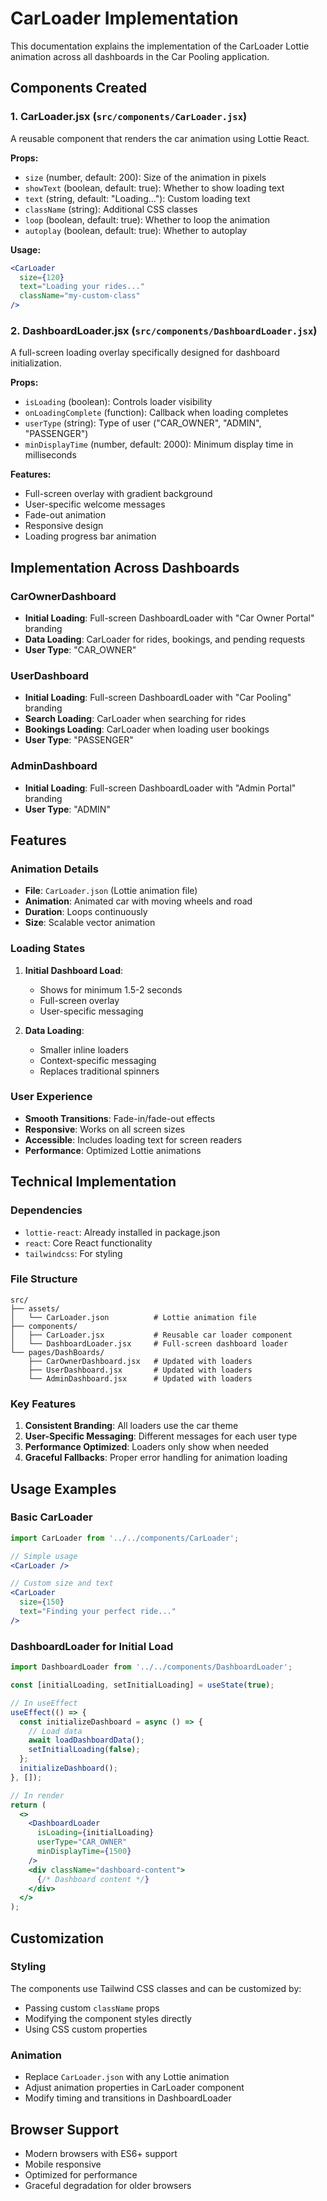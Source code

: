 # CarLoader Implementation

This documentation explains the implementation of the CarLoader Lottie animation across all dashboards in the Car Pooling application.

## Components Created

### 1. CarLoader.jsx (`src/components/CarLoader.jsx`)
A reusable component that renders the car animation using Lottie React.

**Props:**
- `size` (number, default: 200): Size of the animation in pixels
- `showText` (boolean, default: true): Whether to show loading text
- `text` (string, default: "Loading..."): Custom loading text
- `className` (string): Additional CSS classes
- `loop` (boolean, default: true): Whether to loop the animation
- `autoplay` (boolean, default: true): Whether to autoplay

**Usage:**
```jsx
<CarLoader 
  size={120}
  text="Loading your rides..."
  className="my-custom-class"
/>
```

### 2. DashboardLoader.jsx (`src/components/DashboardLoader.jsx`)
A full-screen loading overlay specifically designed for dashboard initialization.

**Props:**
- `isLoading` (boolean): Controls loader visibility
- `onLoadingComplete` (function): Callback when loading completes
- `userType` (string): Type of user ("CAR_OWNER", "ADMIN", "PASSENGER")
- `minDisplayTime` (number, default: 2000): Minimum display time in milliseconds

**Features:**
- Full-screen overlay with gradient background
- User-specific welcome messages
- Fade-out animation
- Responsive design
- Loading progress bar animation

## Implementation Across Dashboards

### CarOwnerDashboard
- **Initial Loading**: Full-screen DashboardLoader with "Car Owner Portal" branding
- **Data Loading**: CarLoader for rides, bookings, and pending requests
- **User Type**: "CAR_OWNER"

### UserDashboard  
- **Initial Loading**: Full-screen DashboardLoader with "Car Pooling" branding
- **Search Loading**: CarLoader when searching for rides
- **Bookings Loading**: CarLoader when loading user bookings
- **User Type**: "PASSENGER"

### AdminDashboard
- **Initial Loading**: Full-screen DashboardLoader with "Admin Portal" branding
- **User Type**: "ADMIN"

## Features

### Animation Details
- **File**: `CarLoader.json` (Lottie animation file)
- **Animation**: Animated car with moving wheels and road
- **Duration**: Loops continuously
- **Size**: Scalable vector animation

### Loading States
1. **Initial Dashboard Load**: 
   - Shows for minimum 1.5-2 seconds
   - Full-screen overlay
   - User-specific messaging

2. **Data Loading**:
   - Smaller inline loaders
   - Context-specific messaging
   - Replaces traditional spinners

### User Experience
- **Smooth Transitions**: Fade-in/fade-out effects
- **Responsive**: Works on all screen sizes
- **Accessible**: Includes loading text for screen readers
- **Performance**: Optimized Lottie animations

## Technical Implementation

### Dependencies
- `lottie-react`: Already installed in package.json
- `react`: Core React functionality
- `tailwindcss`: For styling

### File Structure
```
src/
├── assets/
│   └── CarLoader.json          # Lottie animation file
├── components/
│   ├── CarLoader.jsx           # Reusable car loader component
│   └── DashboardLoader.jsx     # Full-screen dashboard loader
└── pages/DashBoards/
    ├── CarOwnerDashboard.jsx   # Updated with loaders
    ├── UserDashboard.jsx       # Updated with loaders
    └── AdminDashboard.jsx      # Updated with loaders
```

### Key Features
1. **Consistent Branding**: All loaders use the car theme
2. **User-Specific Messaging**: Different messages for each user type
3. **Performance Optimized**: Loaders only show when needed
4. **Graceful Fallbacks**: Proper error handling for animation loading

## Usage Examples

### Basic CarLoader
```jsx
import CarLoader from '../../components/CarLoader';

// Simple usage
<CarLoader />

// Custom size and text
<CarLoader 
  size={150}
  text="Finding your perfect ride..."
/>
```

### DashboardLoader for Initial Load
```jsx
import DashboardLoader from '../../components/DashboardLoader';

const [initialLoading, setInitialLoading] = useState(true);

// In useEffect
useEffect(() => {
  const initializeDashboard = async () => {
    // Load data
    await loadDashboardData();
    setInitialLoading(false);
  };
  initializeDashboard();
}, []);

// In render
return (
  <>
    <DashboardLoader 
      isLoading={initialLoading}
      userType="CAR_OWNER"
      minDisplayTime={1500}
    />
    <div className="dashboard-content">
      {/* Dashboard content */}
    </div>
  </>
);
```

## Customization

### Styling
The components use Tailwind CSS classes and can be customized by:
- Passing custom `className` props
- Modifying the component styles directly
- Using CSS custom properties

### Animation
- Replace `CarLoader.json` with any Lottie animation
- Adjust animation properties in CarLoader component
- Modify timing and transitions in DashboardLoader

## Browser Support
- Modern browsers with ES6+ support
- Mobile responsive
- Optimized for performance
- Graceful degradation for older browsers